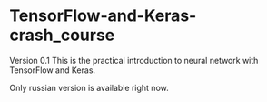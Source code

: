 # TensorFlow-and-Keras-crash_course
Version 0.1
This is the practical introduction to neural network with TensorFlow and Keras. 

Only russian version is available right now.
